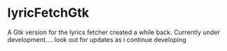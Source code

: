 # lyricFetchGtk
A Gtk version for the lyrics fetcher created a while back.
Currently under development.... look out for updates as i continue developing
